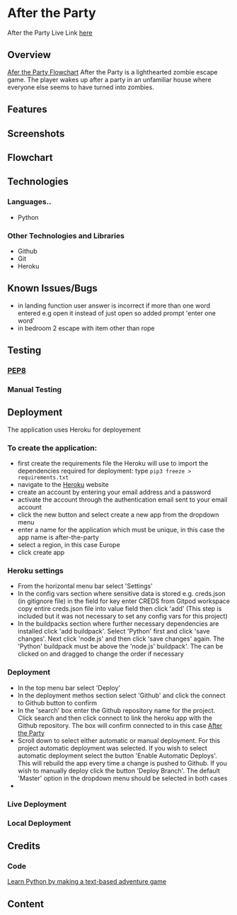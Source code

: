 # After the Party
After the Party Live Link [here](https://after-the-party.herokuapp.com/)
## Overview
[Afer the Party Flowchart](https://github.com/siobhanlgorman/After-the-Party/blob/main/documentation/After%20the%20party.png)
After the Party is a lighthearted zombie escape game. The player wakes up after a party in an unfamiliar house where everyone else seems to have turned into zombies.
## Features
## Screenshots
## Flowchart
## Technologies
### Languages.. 
  * Python
### Other Technologies and Libraries
* Github
* Git
* Heroku
## Known Issues/Bugs

  * in landing function user answer is incorrect if more than one word entered e.g open it instead of just open so added prompt 'enter one word'
  * in bedroom 2 escape with item other than rope
## Testing
### [PEP8](http://pep8online.com/)
### Manual Testing
## Deployment
The application uses Heroku for deployement

### To create the application:
* first create the requirements file the Heroku will use to import the dependencies required for deployment: type `pip3 freeze > requirements.txt`
* navigate to the [Heroku](https://www.heroku.com/) website
* create an account by entering your email address and a password
* activate the account through the authentication email sent to your email account
* click the new button and select create a new app from the dropdown menu
* enter a name for the application which must be unique, in this case the app name is after-the-party
* select a region, in this case Europe
* click create app

### Heroku settings
* From the horizontal menu bar select 'Settings'
* In the config vars section where sensitive data is stored e.g. creds.json (in gitignore file) in the field for key enter CREDS from Gitpod workspace copy entire creds.json file into value field then click 'add' (This step is included but it was not necessary to set any config vars for this project)
* In the buildpacks section where further necessary dependencies are installed click 'add buildpack'. Select 'Python' first and click 'save changes'. Next click 'node.js' and then click 'save changes' again. The 'Python' buildpack must be above the 'node.js' buildpack'. The can be clicked on and dragged to change the order if necessary
### Deployment
* In the top menu bar select 'Deploy'
* In the deployment methos section select 'Github' and click the connect to Github button to confirm
* In the 'search' box enter the Github repository name for the project. Click search and then click connect to link the heroku app with the Github repository. The box will confirm connected to in this case [After the Party](https://github.com/siobhanlgorman/After-the-Party)
* Scroll down to select either automatic or manual deployment. For this project automatic deployment was selected. If you wish to select automatic deployment select the button 'Enable Automatic Deploys'. This will rebuild the app every time a change is pushed to Github. If you wish to manually deploy click the button 'Deploy Branch'. The default 'Master' option in the dropdown menu should be selected in both cases
* 


### Live Deployment
### Local Deployment
## Credits
### Code
  [Learn Python by making a text-based adventure game](https://coding-grace-guide.readthedocs.io/en/latest/guide/lessonplans/beginners-python-text-based-adventure.html)
## Content